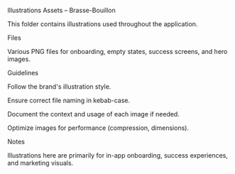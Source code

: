 Illustrations Assets – Brasse-Bouillon

This folder contains illustrations used throughout the application.

Files

Various PNG files for onboarding, empty states, success screens, and hero images.

Guidelines

Follow the brand's illustration style.

Ensure correct file naming in kebab-case.

Document the context and usage of each image if needed.

Optimize images for performance (compression, dimensions).

Notes

Illustrations here are primarily for in-app onboarding, success experiences, and marketing visuals.